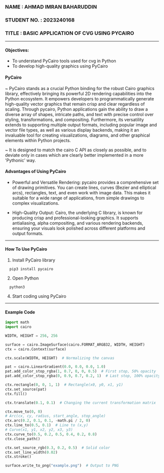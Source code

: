 ### NAME : AHMAD IMRAN BAHARUDDIN
### STUDENT NO. : 2023240168
### TITLE : BASIC APPLICATION OF CVG USING PYCAIRO
----

#### Objectives:
 * To understand PyCairo tools used for cvg in Python
 * To develop high-quality graphics using PyCairo

#### PyCairo
  ~ PyCairo stands as a crucial Python binding for the robust Cairo graphics library, effectively bringing its powerful 2D rendering capabilities into the Python ecosystem. It empowers developers to programmatically generate high-quality vector graphics that remain crisp and clear regardless of scaling. Through pycairo, Python applications gain the ability to draw a diverse array of shapes, intricate paths, and text with precise control over styling, transformations, and compositing. Furthermore, its versatility extends to supporting multiple output formats, including popular image and vector file types, as well as various display backends, making it an invaluable tool for creating visualizations, diagrams, and other graphical elements within Python projects.
  
  ~ It is designed to match the cairo C API as closely as possible, and to deviate only in cases which are clearly better implemented in a more 'Pythonic' way.

#### Advantages of Using PyCairo
  - Powerful and Versatile Rendering: pycairo provides a comprehensive set of drawing primitives. You can create lines, curves (Bezier and elliptical arcs), rectangles, text, and even work with image data. This makes it suitable for a wide range of applications, from simple drawings to complex visualizations.

  - High-Quality Output: Cairo, the underlying C library, is known for producing crisp and professional-looking graphics. It supports antialiasing, alpha compositing, and various rendering backends, ensuring your visuals look polished across different platforms and output formats.
---
#### How To Use PyCairo
  1) Install PyCairo library
  ```
    pip3 install pycairo
  ```
  2) Open Python
  ```
    python3
  ```
  4) Start coding using PyCairo
---
#### Example Code
``` py
import math
import cairo

WIDTH, HEIGHT = 256, 256

surface = cairo.ImageSurface(cairo.FORMAT_ARGB32, WIDTH, HEIGHT)
ctx = cairo.Context(surface)

ctx.scale(WIDTH, HEIGHT)  # Normalizing the canvas

pat = cairo.LinearGradient(0.0, 0.0, 0.0, 1.0)
pat.add_color_stop_rgba(1, 0.7, 0, 0, 0.5)  # First stop, 50% opacity
pat.add_color_stop_rgba(0, 0.9, 0.7, 0.2, 1)  # Last stop, 100% opacity

ctx.rectangle(0, 0, 1, 1)  # Rectangle(x0, y0, x1, y1)
ctx.set_source(pat)
ctx.fill()

ctx.translate(0.1, 0.1)  # Changing the current transformation matrix

ctx.move_to(0, 0)
# Arc(cx, cy, radius, start_angle, stop_angle)
ctx.arc(0.2, 0.1, 0.1, -math.pi / 2, 0)
ctx.line_to(0.5, 0.1)  # Line to (x,y)
# Curve(x1, y1, x2, y2, x3, y3)
ctx.curve_to(0.5, 0.2, 0.5, 0.4, 0.2, 0.8)
ctx.close_path()

ctx.set_source_rgb(0.3, 0.2, 0.5)  # Solid color
ctx.set_line_width(0.02)
ctx.stroke()

surface.write_to_png("example.png")  # Output to PNG
```
